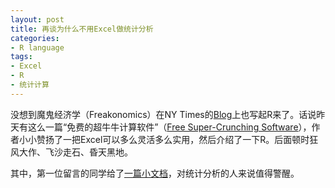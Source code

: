 ```yaml
---
layout: post
title: 再谈为什么不用Excel做统计分析
categories:
- R language
tags:
- Excel
- R
- 统计计算
---
```


没想到魔鬼经济学（Freakonomics）在NY Times的[Blog](http://freakonomics.blogs.nytimes.com/)上也写起R来了。话说昨天有这么一篇“免费的超牛牛计算软件”（[Free Super-Crunching Software](http://freakonomics.blogs.nytimes.com/2008/10/06/free-super-crunching-software/)），作者小小赞扬了一把Excel可以多么灵活多么实用，然后介绍了一下R。后面顿时狂风大作、飞沙走石、昏天黑地。

其中，第一位留言的同学给了[一篇小文档](http://pages.stern.nyu.edu/~jsimonof/classes/1305/pdf/excelreg.pdf)，对统计分析的人来说值得警醒。
